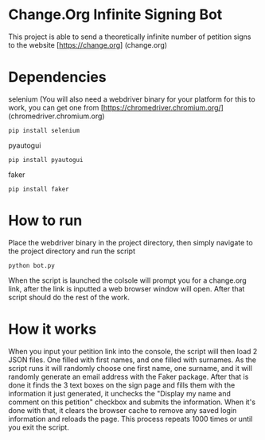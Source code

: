 # Change.Org Infinite Signing Bot

This project is able to send a theoretically infinite number of petition signs to the website [https://change.org] (change.org)

# Dependencies 
 
selenium (You will also need a webdriver binary for your platform for this to work, you can get one from [https://chromedriver.chromium.org/] (chromedriver.chromium.org)

```
pip install selenium
```

pyautogui

```
pip install pyautogui
```

faker

```
pip install faker
```

# How to run

Place the webdriver binary in the project directory, then simply navigate to the project directory and run the script

```
python bot.py
```

When the script is launched the colsole will prompt you for a change.org link, after the link is inputted a web browser window will open. After that script should do the rest of the work.

# How it works

When you input your petition link into the console, the script will then load 2 JSON files. One filled with first names, and one filled with surnames. As the script runs it will randomly choose one first name, one surname, and it will randomly generate an email address with the Faker package. After that is done it finds the 3 text boxes on the sign page and fills them with the information it just generated, it unchecks the "Display my name and comment on this petition" checkbox and submits the information. When it's done with that, it clears the browser cache to remove any saved login information and reloads the page. This process repeats 1000 times or until you exit the script.
